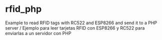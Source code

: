 # rfid_php
 Example to read RFID tags with RC522 and ESP8266 and send it to a PHP server / Ejemplo para leer tarjetas RFID con ESP8266 y RC522 para enviarlas a un servidor con PHP
